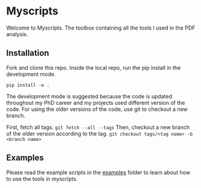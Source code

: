 # Myscripts

Welcome to Myscripts. The toolbox containing all the tools I used in the PDF analysis.

## Installation

Fork and clone this repo. Inside the local repo, run the pip install in the development mode.

``
pip install -e .
``

The development mode is suggested because the code is updated throughout my PhD career and my projects used different
version of the code. For using the older versions of the code, use git to checkout a new branch.

First, fetch all tags.
``
git fetch --all --tags
``
Then, checkout a new branch of the older version according to the tag.
``
git checkout tags/<tag name> -b <branch name>
``

## Examples

Please read the example scripts in the [examples](examples) folder to learn about how to use the tools in myscripts.
